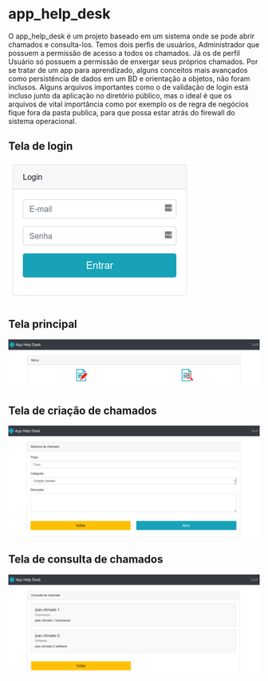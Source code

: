 # app_help_desk
O app_help_desk é um projeto baseado em um sistema onde se pode abrir chamados e consulta-los. Temos dois perfis de usuários, Administrador que possuem a permissão de acesso a todos os chamados. Já os de perfil Usuário só possuem a permissão de enxergar seus próprios chamados. 
Por se tratar de um app para aprendizado, alguns conceitos mais avançados como persistência de dados em um BD e orientação a objetos, não foram inclusos.
Alguns arquivos importantes como o de validação de login está incluso junto da aplicação no diretório público, mas o ideal é que os arquivos de vital importância como por exemplo os de regra de negócios fique fora da pasta publica, para que possa estar atrás do firewall do sistema operacional.

## Tela de login

![](imgs/20200321-232856.png)

## Tela principal

![](imgs/20200321-233151.png)

## Tela de criação de chamados

![](imgs/20200321-233315.png)

## Tela de consulta de chamados

![](imgs/20200321-233426.png)
